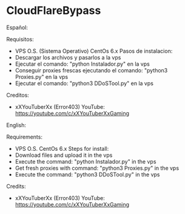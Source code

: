 # CloudFlareBypass

Español:

Requisitos:
- VPS O.S. (Sistema Operativo) CentOs 6.x
Pasos de instalacion:
- Descargar los archivos y pasarlos a la vps
- Ejecutar el comando: "python Instalador.py" en la vps
- Conseguir proxies frescas ejecutando el comando: "python3 Proxies.py" en la vps
- Ejecutar el comando: "python3 DDoSTool.py" en la vps

Creditos:
- xXYouTuberXx (Error403) YouTube: https://youtube.com/c/xXYouTuberXxGaming


English:

Requirements:
- VPS O.S. CentOs 6.x
Steps for install:
- Download files and upload it in the vps
- Execute the command: "python Instalador.py" in the vps
- Get fresh proxies with command: "python3 Proxies.py" in the vps
- Execute the command: "python3 DDoSTool.py" in the vps

Credits:
- xXYouTuberXx (Error403) YouTube: https://youtube.com/c/xXYouTuberXxGaming
